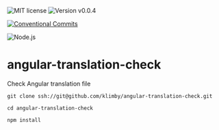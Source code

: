 ![MIT license](https://img.shields.io/badge/license-MIT-green.svg?style=plastic "MIT")
![Version v0.0.4](https://img.shields.io/badge/version-v0.0.4-blue.svg?style=plastic "Version v0.0.4")

[![Conventional Commits](https://img.shields.io/badge/Conventional%20Commits-1.0.0-yellow.svg)](https://conventionalcommits.org)

![Node.js](https://img.shields.io/badge/Node.js-14.18.2(Fermium)-yellow.svg?style=plastic "Node.js")

# angular-translation-check
Check Angular translation file

```
git clone ssh://git@github.com/klimby/angular-translation-check.git

cd angular-translation-check

npm install
```
